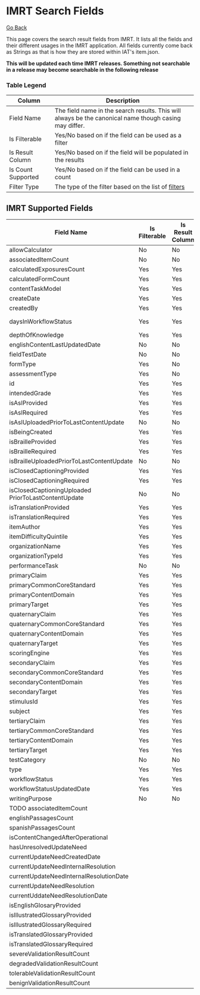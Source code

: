 # IMRT Search Fields

[Go Back](Item_Search_Service_API.md)

This page covers the search result fields from IMRT.  It lists all the fields and their different usages in the IMRT application.  All fields currently come back as Strings as that is how they are stored within IAT's item.json. 

**This will be updated each time IMRT releases.  Something not searchable in a release may become searchable in the following release**

### Table Legend

| Column | Description |
| ------ | ----------- |
| Field Name | The field name in the search results.  This will always be the canonical name though casing may differ. |
| Is Filterable | Yes/No based on if the field can be used as a filter |
| Is Result Column | Yes/No based on if the field will be populated in the results  | 
| Is Count Supported | Yes/No based on if the field can be used in a count |
| Filter Type | The type of the filter based on the list of [filters](Filters.md) |


## IMRT Supported Fields

| Field Name | Is Filterable | Is Result Column | Is Count Supported | Filter Type |
| ---------- | ---------- | ------------- | --------------- | ----------- | 
| allowCalculator | No | No | No | n/a |
| associatedItemCount | No | No | No | n/a | 
| calculatedExposuresCount | Yes | Yes | No | Integer Range |
| calculatedFormCount | Yes | Yes | No | Integer Range |
| contentTaskModel | Yes | Yes | No | [Match](Filters.md#match-filter) |
| createDate | Yes | Yes | No | Date Range |
| createdBy | Yes | Yes | No | contains | 
| daysInWorkflowStatus | Yes | Yes | No | IntegBooleaner Range |
| depthOfKnowledge | Yes | Yes | Yes | Match | 
| englishContentLastUpdatedDate | No | No | No | n/a |
| fieldTestDate | No | No | No | n/a |
| formType | Yes | No | No | Match |
| assessmentType | Yes | No | No | Match | 
| id | Yes | Yes | No | Match |
| intendedGrade | Yes | Yes | Yes | Match | 
| isAslProvided | Yes | Yes | No | Match |
| isAslRequired | Yes | Yes | No | Match |
| isAslUploadedPriorToLastContentUpdate | No | No | No | n/a |
| isBeingCreated | Yes | Yes | No | Boolean | 
| isBrailleProvided | Yes | Yes | No | Match |
| isBrailleRequired | Yes | Yes | No | Match |
| isBrailleUploadedPriorToLastContentUpdate | No | No | No | n/a |
| isClosedCaptioningProvided | Yes | Yes | No | Match |
| isClosedCaptioningRequired | Yes | Yes | No | Match |
| isClosedCaptioningUploaded PriorToLastContentUpdate | No | No | No | n/a |
| isTranslationProvided | Yes | Yes | No | Match |
| isTranslationRequired | Yes | Yes | No | Match |
| itemAuthor | Yes | Yes | Yes | contains |
| itemDifficultyQuintile | Yes | Yes | Yes | Integer Range |
| organizationName | Yes | Yes | Yes | contains |
| organizationTypeId | Yes | Yes | Yes | Match | 
| performanceTask | No | No | No | n/a |
| primaryClaim | Yes | Yes | Yes | Match |
| primaryCommonCoreStandard | Yes | Yes | No | contains |
| primaryContentDomain | Yes | Yes | No | contains |
| primaryTarget | Yes | Yes | Yes | Match |
| quaternaryClaim | Yes | Yes | Yes | Match |
| quaternaryCommonCoreStandard | Yes | Yes | No | contains |
| quaternaryContentDomain | Yes | Yes | No | cointains | 
| quaternaryTarget | Yes | Yes | Yes | Match |
| scoringEngine | Yes | Yes | No | Match |
| secondaryClaim | Yes | Yes | Yes | Match |
| secondaryCommonCoreStandard | Yes | Yes | No | contains |
| secondaryContentDomain | Yes | Yes | No | contains |
| secondaryTarget | Yes | Yes | Yes | Match |
| stimulusId | Yes | Yes | No | Match |
| subject | Yes | Yes | Yes | Match |
| tertiaryClaim | Yes | Yes | Yes | Match |
| tertiaryCommonCoreStandard | Yes | Yes | No | contains |
| tertiaryContentDomain | Yes | Yes | No | contains |
| tertiaryTarget | Yes | Yes | Yes | Match |
| testCategory | No | No | No | n/a |
| type | Yes | Yes | Yes | Match |
| workflowStatus | Yes | Yes | Yes | Match |
| workflowStatusUpdatedDate | Yes | Yes | No | Date Range |
| writingPurpose | No | No | No | n/a |
| TODO associatedItemCount | | | |
| englishPassagesCount | | | |
| spanishPassagesCount ||||
| isContentChangedAfterOperational |
| hasUnresolvedUpdateNeed | | | |
| currentUpdateNeedCreatedDate | | | |
| currentUpdateNeedInternalResolution | | | |
| currentUpdateNeedInternalResolutionDate | | | |
| currentUpdateNeedResolution ||||
| currentUddateNeedResolutionDate | | | |
| isEnglishGlosaryProvided | | | | 
| isIllustratedGlossaryProvided | | | | 
| isIllustratedGlossaryRequired | | | |
| isTranslatedGlossaryProvided | | | |
| isTranslatedGlossaryRequired | | | |
| severeValidationResultCount | | | |
| degradedValidationResultCount | | | |
| tolerableValidationResultCount | | | |
| benignValidationResultCount | | | |

